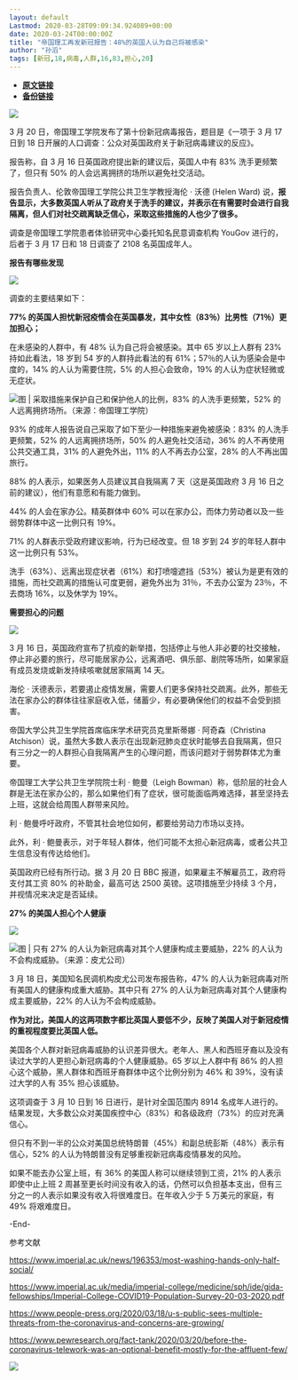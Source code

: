```yaml
---
layout: default
Lastmod: 2020-03-28T09:09:34.924089+00:00
date: 2020-03-24T00:00:00Z
title: "帝国理工再发新冠报告：48%的英国人认为自己将被感染"
author: "孙滔"
tags: [新冠,18,病毒,人群,16,83,担心,20]
---
```


* [**原文链接**](https://mp.weixin.qq.com/s/BtnQ0JzAZoA2I1YtLgGv3w)
* [**备份链接**](http://archive.ph/jHimp)


![](/images/post/50b99a00e1a2fe420810fbd28beb37a7.jpg)

3 月 20 日，帝国理工学院发布了第十份新冠病毒报告，题目是《一项于 3 月 17 日到 18 日开展的人口调查：公众对英国政府关于新冠病毒建议的反应》。

报告称，自 3 月 16 日英国政府提出新的建议后，英国人中有 83% 洗手更频繁了，但只有 50% 的人会远离拥挤的场所以避免社交活动。

报告负责人、伦敦帝国理工学院公共卫生学教授海伦 · 沃德 (Helen Ward) 说，**报告显示，大多数英国人听从了政府关于洗手的建议，并表示在有需要时会进行自我隔离，但人们对社交疏离缺乏信心，采取这些措施的人也少了很多。**

调查是帝国理工学院患者体验研究中心委托知名民意调查机构 YouGov 进行的，后者于 3 月 17 日和 18 日调查了 2108 名英国成年人。

**报告有哪些发现**

![](/images/post/989fe6da862f54d65a0430ba9570152d.jpg)

调查的主要结果如下：

**77% 的英国人担忧新冠疫情会在英国暴发，其中女性（83％）比男性（71％）更加担心；**

在未感染的人群中，有 48% 认为自己将会被感染。其中 65 岁以上人群有 23% 持如此看法，18 岁到 54 岁的人群持此看法的有 61%；57％的人认为感染会是中度的，14% 的人认为需要住院，5% 的人担心会致命，19% 的人认为症状轻微或无症状。

![](/images/post/db4762adb257170875654ac5292b2f2c.jpg)图 | 采取措施来保护自己和保护他人的比例，83% 的人洗手更频繁，52% 的人远离拥挤场所。（来源：帝国理工学院）

93% 的成年人报告说自己采取了如下至少一种措施来避免被感染：83% 的人洗手更频繁，52% 的人远离拥挤场所，50% 的人避免社交活动，36% 的人不再使用公共交通工具，31% 的人避免外出，11% 的人不再去办公室，28% 的人不再出国旅行。

88% 的人表示，如果医务人员建议其自我隔离 7 天（这是英国政府 3 月 16 日之前的建议），他们有意愿和有能力做到。

44% 的人会在家办公。精英群体中 60% 可以在家办公，而体力劳动者以及一些弱势群体中这一比例只有 19%。

71% 的人群表示受政府建议影响，行为已经改变。但 18 岁到 24 岁的年轻人群中这一比例只有 53%。

洗手（63%）、远离出现症状者（61%）和打喷嚏遮挡（53%）被认为是更有效的措施，而社交疏离的措施认可度更弱，避免外出为 31％，不去办公室为 23％，不去商场 16%，以及休学为 19%。

**需要担心的问题**

![](/images/post/989fe6da862f54d65a0430ba9570152d.jpg)

3 月 16 日，英国政府宣布了抗疫的新举措，包括停止与他人非必要的社交接触，停止非必要的旅行，尽可能居家办公，远离酒吧、俱乐部、剧院等场所，如果家庭有成员发烧或新发持续咳嗽就居家隔离 14 天。

海伦 · 沃德表示，若要遏止疫情发展，需要人们更多保持社交疏离。此外，那些无法在家办公的群体往往家庭收入低，储蓄少，有必要确保他们的权益不会受到损害。

帝国大学公共卫生学院首席临床学术研究员克里斯蒂娜 · 阿奇森（Christina Atchison）说，虽然大多数人表示在出现新冠肺炎症状时能够去自我隔离，但只有三分之一的人群担心自我隔离产生的心理问题，而该问题对于弱势群体尤为重要。

帝国理工大学公共卫生学院院士利 · 鲍曼（Leigh Bowman）称，低阶层的社会人群是无法在家办公的，那么如果他们有了症状，很可能面临两难选择，甚至坚持去上班，这就会给周围人群带来风险。

利 · 鲍曼呼吁政府，不管其社会地位如何，都要给劳动力市场以支持。

此外，利 · 鲍曼表示，对于年轻人群体，他们可能不太担心新冠病毒，或者公共卫生信息没有传达给他们。

英国政府已经有所行动。据 3 月 20 日 BBC 报道，如果雇主不解雇员工，政府将支付其工资 80% 的补助金，最高可达 2500 英镑。这项措施至少持续 3 个月，并视情况来决定是否延续。

**27% 的美国人担心个人健康**

![](/images/post/989fe6da862f54d65a0430ba9570152d.jpg)

![](/images/post/a1e278f0ebe0050fea17c7e08bd8bcc1.jpg)图 | 只有 27% 的人认为新冠病毒对其个人健康构成主要威胁，22% 的人认为不会构成威胁。（来源：皮尤公司）

3 月 18 日，美国知名民调机构皮尤公司发布报告称，47% 的人认为新冠病毒对所有美国人的健康构成重大威胁。其中只有 27% 的人认为新冠病毒对其个人健康构成主要威胁，22% 的人认为不会构成威胁。

**作为对比，美国人的这两项数字都比英国人要低不少，反映了美国人对于新冠疫情的重视程度要比英国人低。**

美国各个人群对新冠病毒威胁的认识差异很大。老年人、黑人和西班牙裔以及没有读过大学的人更担心新冠病毒的个人健康威胁。65 岁以上人群中有 86% 的人担心这个威胁，黑人群体和西班牙裔群体中这个比例分别为 46% 和 39%，没有读过大学的人有 35% 担心该威胁。

这项调查于 3 月 10 日到 16 日进行，是针对全国范围内 8914 名成年人进行的。结果发现，大多数公众对美国疾控中心（83%）和各级政府（73%）的应对充满信心。

但只有不到一半的公众对美国总统特朗普（45%）和副总统彭斯（48%）表示有信心，52% 的人认为特朗普没有足够重视新冠病毒疫情暴发的风险。

如果不能去办公室上班，有 36% 的美国人称可以继续领到工资，21% 的人表示即使中止上班 2 周甚至更长时间没有收入的话，仍然可以负担基本支出，但有三分之一的人表示如果没有收入将很难度日。在年收入少于 5 万美元的家庭，有 49% 将艰难度日。

\-End-  

参考文献

https://www.imperial.ac.uk/news/196353/most-washing-hands-only-half-social/

https://www.imperial.ac.uk/media/imperial-college/medicine/sph/ide/gida-fellowships/Imperial-College-COVID19-Population-Survey-20-03-2020.pdf

https://www.people-press.org/2020/03/18/u-s-public-sees-multiple-threats-from-the-coronavirus-and-concerns-are-growing/

https://www.pewresearch.org/fact-tank/2020/03/20/before-the-coronavirus-telework-was-an-optional-benefit-mostly-for-the-affluent-few/

![](/images/post/ab11a9fa4f71bb2b36652d195f0d3064.jpg)

